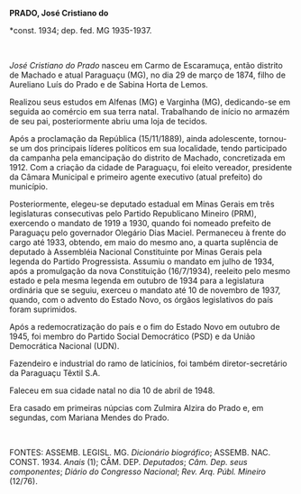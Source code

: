 **PRADO, José Cristiano do**

\*const. 1934; dep. fed. MG 1935-1937.

 

*José Cristiano do Prado* nasceu em Carmo de Escaramuça, então distrito
de Machado e atual Paraguaçu (MG), no dia 29 de março de 1874, filho de
Aureliano Luís do Prado e de Sabina Horta de Lemos.

Realizou seus estudos em Alfenas (MG) e Varginha (MG), dedicando-se em
seguida ao comércio em sua terra natal. Trabalhando de início no armazém
de seu pai, posteriormente abriu uma loja de tecidos.

Após a proclamação da República (15/11/1889), ainda adolescente,
tornou-se um dos principais líderes políticos em sua localidade, tendo
participado da campanha pela emancipação do distrito de Machado,
concretizada em 1912. Com a criação da cidade de Paraguaçu, foi eleito
vereador, presidente da Câmara Municipal e primeiro agente executivo
(atual prefeito) do município.

Posteriormente, elegeu-se deputado estadual em Minas Gerais em três
legislaturas consecutivas pelo Partido Republicano Mineiro (PRM),
exercendo o mandato de 1919 a 1930, quando foi nomeado prefeito de
Paraguaçu pelo governador Olegário Dias Maciel. Permaneceu à frente do
cargo até 1933, obtendo, em maio do mesmo ano, a quarta suplência de
deputado à Assembléia Nacional Constituinte por Minas Gerais pela
legenda do Partido Progressista. Assumiu o mandato em julho de 1934,
após a promulgação da nova Constituição (16/7/1934), reeleito pelo mesmo
estado e pela mesma legenda em outubro de 1934 para a legislatura
ordinária que se seguiu, exerceu o mandato até 10 de novembro de 1937,
quando, com o advento do Estado Novo, os órgãos legislativos do país
foram suprimidos.

Após a redemocratização do país e o fim do Estado Novo em outubro de
1945, foi membro do Partido Social Democrático (PSD) e da União
Democrática Nacional (UDN).

Fazendeiro e industrial do ramo de laticínios, foi também
diretor-secretário da Paraguaçu Têxtil S.A.

Faleceu em sua cidade natal no dia 10 de abril de 1948.

Era casado em primeiras núpcias com Zulmira Alzira do Prado e, em
segundas, com Mariana Mendes do Prado.

 

FONTES: ASSEMB. LEGISL. MG. *Dicionário biográfico*; ASSEMB. NAC. CONST.
1934. *Anais* (1); CÂM. DEP. *Deputados*; *Câm. Dep. seus componentes*;
*Diário do Congresso Nacional*; *Rev. Arq. Públ. Mineiro* (12/76).

 
